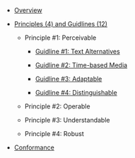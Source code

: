 

<link rel="stylesheet" href="/assets/css/style.css?v=07f9abc06ad55cffb2433692575c223659db012e" media="screen"><link rel="stylesheet" href="/css/style.css">

- [Overview](https://shoshiko.github.io/overview)

- [Principles (4) and Guidlines (12)](https://shoshiko.github.io/principles-and-guidlines)

  - Principle #1: Perceivable

    - [Guidline #1: Text Alternatives](https://shoshiko.github.io/first-guidline)

    - [Guidline #2: Time-based Media](https://shoshiko.github.io/second-guidline)

    - [Guidline #3: Adaptable](https://shoshiko.github.io/third-guidline)

    - [Guidline #4: Distinguishable](https://shoshiko.github.io/forth-guidline)

  - Principle #2: Operable

  - Principle #3: Understandable

  - Principle #4: Robust

- [Conformance](https://shoshiko.github.io/conformance)
